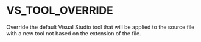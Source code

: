   

# VS_TOOL_OVERRIDE  
Override the default Visual Studio tool that will be applied to the source file
with a new tool not based on the extension of the file.  


